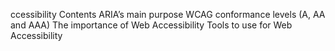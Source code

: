 ccessibility
Contents
ARIA’s main purpose
WCAG conformance levels (A, AA and AAA)
The importance of Web Accessibility
Tools to use for Web Accessibility
